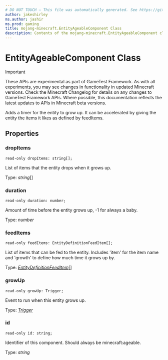 ```yaml
---
# DO NOT TOUCH — This file was automatically generated. See https://github.com/Mojang/MinecraftScriptingApiDocsGenerator to modify descriptions, examples, etc.
author: jakeshirley
ms.author: jashir
ms.prod: gaming
title: mojang-minecraft.EntityAgeableComponent Class
description: Contents of the mojang-minecraft.EntityAgeableComponent class.
---
```

# EntityAgeableComponent Class
>[!IMPORTANT]
>These APIs are experimental as part of GameTest Framework. As with all experiments, you may see changes in functionality in updated Minecraft versions. Check the Minecraft Changelog for details on any changes to GameTest Framework APIs. Where possible, this documentation reflects the latest updates to APIs in Minecraft beta versions.


Adds a timer for the entity to grow up. It can be accelerated by giving the entity the items it likes as defined by feedItems.

## Properties
### **dropItems**
`read-only dropItems: string[];`

List of items that the entity drops when it grows up.

Type: *string*[]


### **duration**
`read-only duration: number;`

Amount of time before the entity grows up, -1 for always a baby.

Type: *number*


### **feedItems**
`read-only feedItems: EntityDefinitionFeedItem[];`

List of items that can be fed to the entity. Includes 'item' for the item name and 'growth' to define how much time it grows up by.

Type: [*EntityDefinitionFeedItem*](EntityDefinitionFeedItem.md)[]


### **growUp**
`read-only growUp: Trigger;`

Event to run when this entity grows up.

Type: [*Trigger*](Trigger.md)


### **id**
`read-only id: string;`

Identifier of this component. Should always be minecraft:ageable.

Type: *string*




